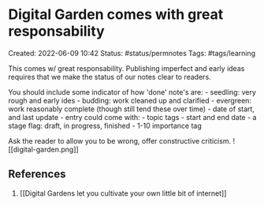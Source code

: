 # Digital Garden comes with great responsability
Created: 2022-06-09 10:42
Status: #status/permnotes 
Tags: #tags/learning 

This comes w/ great responsability. Publishing imperfect and early ideas requires that we make the status of our notes clear to readers.

You should include some indicator of how 'done' note's are:
	- seedling: very rough and early ides
	- budding: work cleaned up and clarified
	- evergreen: work reasonably complete (though still tend these over time)
	- date of start, and last update
	- entry could come with:
		- topic tags
		- start and end date
		- a stage flag: draft, in progress, finished
		- 1-10 importance tag

Ask the reader to allow you to be wrong, offer constructive criticism.
![[digital-garden.png]]

## References
1. [[Digital Gardens let you cultivate your own little bit of internet]]